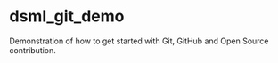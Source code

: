 # dsml_git_demo

Demonstration of how to get started with Git, GitHub and Open Source contribution.
